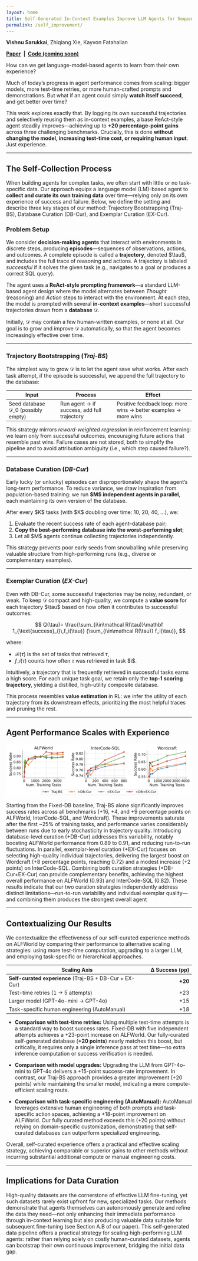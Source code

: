 ```yaml
---
layout: home
title: Self-Generated In-Context Examples Improve LLM Agents for Sequential Decision-Making Tasks
permalink: /self_improvement/
---
```


**Vishnu Sarukkai**, Zhiqiang Xie, Kayvon Fatahalian

**[Paper](https://arxiv.org/abs/2505.00234) | [Code (coming soon)]()**

How can we get language-model-based agents to learn from their own experience?

Much of today’s progress in agent performance comes from scaling: bigger models, more test-time retries, or more human-crafted prompts and demonstrations. But what if an agent could simply **watch itself succeed**, and get better over time?

This work explores exactly that. By logging its own successful trajectories and selectively reusing them as in-context examples, a base ReAct-style agent steadily improves—achieving up to **+20 percentage-point gains** across three challenging benchmarks. Crucially, this is done **without changing the model, increasing test-time cost, or requiring human input**. Just experience.

---

## The Self-Collection Process

When building agents for complex tasks, we often start with little or no task-specific data. Our approach equips a language model (LM)-based agent to **collect and curate its own training data** over time—relying only on its own experience of success and failure. Below, we define the setting and describe three key stages of our method: Trajectory Bootstrapping (Traj-BS), Database Curation (DB-Cur), and Exemplar Curation (EX-Cur).

### Problem Setup

We consider **decision-making agents** that interact with environments in discrete steps, producing **episodes**—sequences of observations, actions, and outcomes. A complete episode is called a **trajectory**, denoted \$\tau\$, and includes the full trace of reasoning and actions. A trajectory is labeled *successful* if it solves the given task (e.g., navigates to a goal or produces a correct SQL query).

The agent uses a **ReAct-style prompting framework**—a standard LLM-based agent design where the model alternates between *Thought* (reasoning) and *Action* steps to interact with the environment. At each step, the model is prompted with several **in-context examples**—short successful trajectories drawn from a **database** $\mathcal{D}$.

Initially, $\mathcal{D}$ may contain a few human-written examples, or none at all. Our goal is to grow and improve $\mathcal{D}$ automatically, so that the agent becomes increasingly effective over time.

---

### Trajectory Bootstrapping (*Traj-BS*)

The simplest way to grow $\mathcal{D}$ is to let the agent save what works. After each task attempt, if the episode is successful, we append the full trajectory to the database:

| Input                                             | Process                                     | Effect                                                          |
| ------------------------------------------------- | ------------------------------------------- | --------------------------------------------------------------- |
| Seed database $\mathcal{D}\_0$ (possibly empty) | Run agent → if success, add full trajectory | Positive feedback loop: more wins → better examples → more wins |

This strategy mirrors *reward-weighted regression* in reinforcement learning: we learn only from successful outcomes, encouraging future actions that resemble past wins. Failure cases are not stored, both to simplify the pipeline and to avoid attribution ambiguity (i.e., which step caused failure?).

---

### Database Curation (*DB-Cur*)

Early lucky (or unlucky) episodes can disproportionately shape the agent’s long-term performance. To reduce variance, we draw inspiration from population-based training: we run **\$M\$ independent agents in parallel**, each maintaining its own version of the database.

After every \$K\$ tasks (with \$K\$ doubling over time: 10, 20, 40, ...), we:

1. Evaluate the recent success rate of each agent–database pair;
2. **Copy the best-performing database into the worst-performing slot**;
3. Let all \$M\$ agents continue collecting trajectories independently.

This strategy prevents poor early seeds from snowballing while preserving valuable structure from high-performing runs (e.g., diverse or complementary examples).

---

### Exemplar Curation (*EX-Cur*)

Even with DB-Cur, some successful trajectories may be noisy, redundant, or weak. To keep $\mathcal{D}$ compact and high-quality, we compute a **value score** for each trajectory \$\tau\$ based on how often it contributes to successful outcomes:

$$
Q(\tau)=
\frac{\sum_{i\in\mathcal R(\tau)}\mathbf 1_{\text{success}_i}\,f_i(\tau)}
     {\sum_{i\in\mathcal R(\tau)}      f_i(\tau)},
$$

where:

* $\mathcal R(\tau)$ is the set of tasks that retrieved $\tau$,
* $f\_i(\tau)$ counts how often $\tau$ was retrieved in task \$i\$.

Intuitively, a trajectory that is frequently retrieved in successful tasks earns a high score. For each unique task goal, we retain only the **top-1 scoring trajectory**, yielding a distilled, high-utility composite database.

This process resembles **value estimation** in RL: we infer the utility of each trajectory from its downstream effects, prioritizing the most helpful traces and pruning the rest.

---

## Agent Performance Scales with Experience

![](self_improvement/results.png) <!-- success-rate curves -->

Starting from the Fixed-DB baseline, Traj-BS alone significantly improves success rates across all benchmarks (+16, +4, and +9 percentage points on ALFWorld, InterCode-SQL, and Wordcraft). These improvements saturate after the first ~25% of training tasks, and performance varies considerably between runs due to early stochasticity in trajectory quality.
Introducing database-level curation (+DB-Cur) addresses this variability, notably boosting ALFWorld performance from 0.89 to 0.91, and reducing run-to-run fluctuations.
In parallel, exemplar-level curation (+EX-Cur) focuses on selecting high-quality individual trajectories, delivering the largest boost on Wordcraft (+8 percentage points, reaching 0.72) and a modest increase (+2 points) on InterCode-SQL.
Combining both curation strategies (+DB-Cur+EX-Cur) can provide complementary benefits, achieving the highest overall performance on ALFWorld (0.93) and InterCode-SQL (0.82).
These results indicate that our two curation strategies independently address distinct limitations—run-to-run variability and individual exemplar quality—and combining them produces the strongest overall agent

---

## Contextualizing Our Results

We contextualize the effectiveness of our self-curated experience methods on ALFWorld by comparing their performance to alternative scaling strategies: using more test-time computation, upgrading to a larger LLM, and employing task-specific or hierarchical approaches.

| Scaling Axis                                            | Δ Success (pp) |
| ------------------------------------------------------- | -------------: |
| **Self-curated experience** (Traj-BS + DB-Cur + EX-Cur) |        **+20** |
| Test-time retries (1 → 5 attempts)                      |            +23 |
| Larger model (GPT-4o-mini → GPT-4o)                     |            +15 |
| Task-specific human engineering (AutoManual)            |            +18 |

* **Comparison with test-time retries:**
  Using multiple test-time attempts is a standard way to boost success rates. Fixed-DB with five independent attempts achieves a +23-point increase on ALFWorld. Our fully-curated self-generated database (**+20 points**) nearly matches this boost, but critically, it requires only a single inference pass at test time—no extra inference computation or success verification is needed.

* **Comparison with model upgrades:**
  Upgrading the LLM from GPT-4o-mini to GPT-4o delivers a +15-point success-rate improvement. In contrast, our Traj-BS approach provides a greater improvement (+20 points) while maintaining the smaller model, indicating a more compute-efficient scaling route.

* **Comparison with task-specific engineering (AutoManual):**
  AutoManual leverages extensive human engineering of both prompts and task-specific action spaces, achieving a +18-point improvement on ALFWorld. Our fully curated method exceeds this (+20 points) without relying on domain-specific customization, demonstrating that self-curated databases can outperform specialized engineering.

Overall, self-curated experience offers a practical and effective scaling strategy, achieving comparable or superior gains to other methods without incurring substantial additional compute or manual engineering costs.

---

## Implications for Data Curation

High-quality datasets are the cornerstone of effective LLM fine-tuning, yet such datasets rarely exist upfront for new, specialized tasks. Our methods demonstrate that agents themselves can autonomously generate and refine the data they need—not only enhancing their immediate performance through in-context learning but also producing valuable data suitable for subsequent fine-tuning (see Section A.B of our paper). This self-generated data pipeline offers a practical strategy for scaling high-performing LLM agents: rather than relying solely on costly human-curated datasets, agents can bootstrap their own continuous improvement, bridging the initial data gap.



